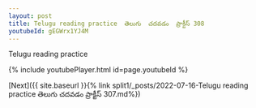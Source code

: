 ```yaml
---
layout: post
title: Telugu reading practice  తెలుగు  చదవడం  ప్రాక్టీస్ 308
youtubeId: gEGWrx1YJ4M
---
```

 
 
Telugu reading practice
 
 
 
 
 


{% include youtubePlayer.html id=page.youtubeId %}
 
[Next]({{ site.baseurl }}{% link  split1/_posts/2022-07-16-Telugu reading practice  తెలుగు  చదవడం  ప్రాక్టీస్ 307.md%})
 
